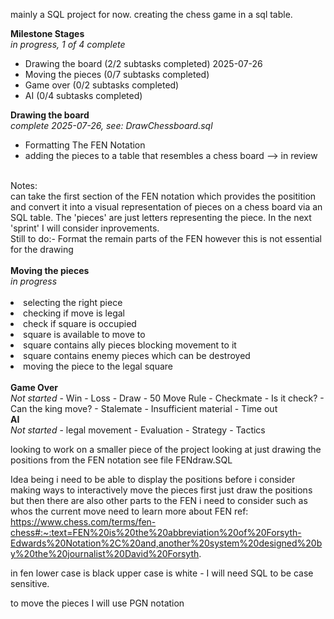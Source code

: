 mainly a SQL project for now.
creating the chess game in a sql table. 

<b>Milestone Stages</b>
<br>
<i>in progress, 1 of 4 complete</i>
- Drawing the board (2/2 subtasks completed) 2025-07-26
- Moving the pieces (0/7 subtasks completed)
- Game over (0/2 subtasks completed)
- AI (0/4 subtasks completed)

<b>Drawing the board</b>
<br>
<i>complete 2025-07-26, see: DrawChessboard.sql</i>
- Formatting The FEN Notation
- adding the pieces to a table that resembles a chess board --> in review
<br>
Notes:<br>
can take the first section of the FEN notation which provides the positition and convert it into a visual representation of pieces on a chess board via an SQL table.
The 'pieces' are just letters representing the piece.  In the next 'sprint' I will consider inprovements. <br>
Still to do:- Format the remain parts of the FEN however this is not essential for the drawing 
<br><br>
<b>Moving the pieces</b> 
<br>
<i>in progress</i><br>
<br>
<li>selecting the right piece</li> 
<li>checking if move is legal</li>
<li>check if square is occupied</li>
<li>square is available to move to</li>
<li>square contains ally pieces blocking movement to it</li>
<li>square contains enemy pieces which can be destroyed</li>
<li>moving the piece to the legal square</li>
<br>
<b>Game Over</b>
<br>
<i>Not started</i>
- Win
- Loss
- Draw
- 50 Move Rule
- Checkmate 
  - Is it check?
  - Can the king move?
- Stalemate
- Insufficient material
- Time out
<br>   
<b>AI</b>
<br>
<i>Not started</i>
- legal movement
- Evaluation
- Strategy
- Tactics

looking to work on a smaller piece of the project looking at just drawing the positions from the FEN notation 
see file FENdraw.SQL 

Idea being i need to be able to display the positions before i consider making ways to interactively move the pieces 
first just draw the positions but then there are also other parts to the FEN i need to consider such as whos the current move 
need to learn more about FEN 
ref: https://www.chess.com/terms/fen-chess#:~:text=FEN%20is%20the%20abbreviation%20of%20Forsyth-Edwards%20Notation%2C%20and,another%20system%20designed%20by%20the%20journalist%20David%20Forsyth.

in fen lower case is black upper case is white - I will need SQL to be case sensitive.

to move the pieces I will use PGN notation 
